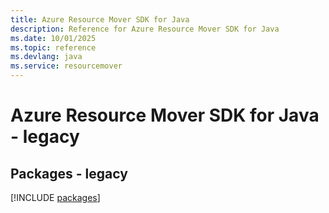 ```yaml
---
title: Azure Resource Mover SDK for Java
description: Reference for Azure Resource Mover SDK for Java
ms.date: 10/01/2025
ms.topic: reference
ms.devlang: java
ms.service: resourcemover
---
```

# Azure Resource Mover SDK for Java - legacy
## Packages - legacy
[!INCLUDE [packages](resource-mover-index.md)]